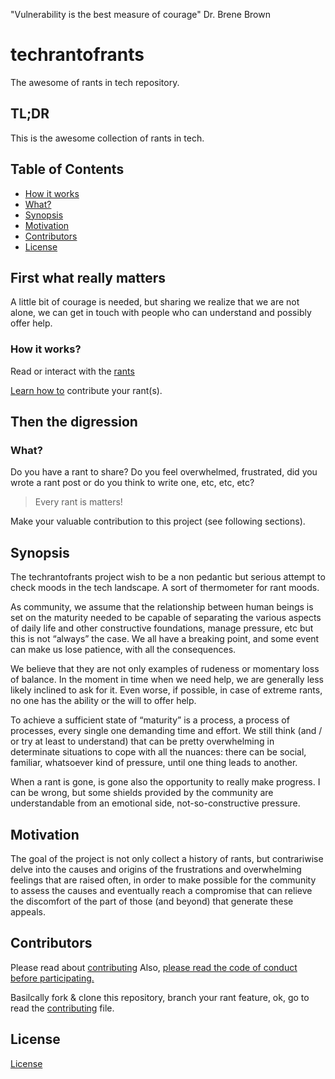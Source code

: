 "Vulnerability is the best measure of courage" Dr. Brene Brown

# techrantofrants
The awesome of rants in tech repository.

## TL;DR

This is the awesome collection of rants in tech. 

## Table of Contents
- [How it works](#how-it-works)
- [What?](#what)
- [Synopsis](#synopsis)
- [Motivation](#motivation)
- [Contributors](#contributors)
- [License](#license)

## First what really matters
A little bit of courage is needed, but sharing we realize that we are 
not alone, we can get in touch with people who can understand and 
possibly offer help.

### How it works?
Read or interact with the [rants](./rants/rants.md)

[Learn how to](./rants/rants-how-to.md) contribute your rant(s).

## Then the digression

### What?

Do you have a rant to share? Do you feel overwhelmed, frustrated, 
did you wrote a rant post or do you think to write one, etc, etc, etc?

> Every rant is matters!

Make your valuable contribution to this project (see following sections).

## Synopsis

The techrantofrants project wish to be a non pedantic but serious attempt to 
check moods in the tech landscape. A sort of thermometer for rant moods.

As community, we assume that the relationship between human beings is set on 
the maturity needed to be capable of separating the various aspects of daily 
life and other constructive foundations, manage pressure, etc but this is not 
“always” the case. We all have a breaking point, and some event can make us 
lose patience, with all the consequences.

We believe that they are not only examples of rudeness or momentary loss of 
balance. In the moment in time when we need help, we are generally less likely 
inclined to ask for it. Even worse, if possible, in case of extreme rants, no 
one has the ability or the will to offer help.

To achieve a sufficient state of “maturity” is a process, a process of processes, 
every single one demanding time and effort. We still think (and / or try at 
least to understand) that can be pretty overwhelming in determinate situations 
to cope with all the nuances: there can be social, familiar, whatsoever kind of 
pressure, until one thing leads to another. 

When a rant is gone, is gone also the opportunity to really make progress. 
I can be wrong, but some shields provided by the community are understandable 
from an emotional side, not-so-constructive pressure.

## Motivation

The goal of the project is not only collect a history of rants, but 
contrariwise delve into the causes and origins of the frustrations and 
overwhelming feelings that are raised often, in order to make possible for the 
community to assess the causes and eventually reach a compromise that can 
relieve the discomfort of the part of those (and beyond) that generate these appeals.

## Contributors

Please read about [contributing](./CONTRIBUTING.md)
Also, [please read the code of conduct before participating.](./CODE_OF_CONDUCT.md)

Basilcally fork & clone this repository, branch your rant feature, ok, go to read the
[contributing](./CONTRIBUTING.md) file.

## License
[License](./LICENSE)